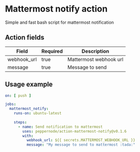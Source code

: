 # Mattermost notify action
Simple and fast bash script for mattermost notification

## Action fields
| Field       | Required | Description            |
|-------------|----------|------------------------|
| webhook_url | true     | Mattermost webhook url |
| message     | true     | Message to send        |

## Usage example
```yaml
on: [ push ]

jobs:
  mattermost_notify:
    runs-on: ubuntu-latest
    
    steps:
      - name: Send notification to mattermost
        uses: peppernode/action-mattermost-notify@v0.1.6
        with:
          webhook_url: ${{ secrets.MATTERMOST_WEBHOOK_URL }}
          message: "My message to send to mattermost :tada:"
```
